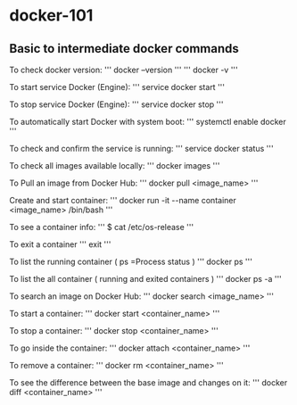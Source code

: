 # docker-101
## Basic to intermediate docker commands

To check docker version:
'''
docker –version 
'''
'''
docker -v
'''

To start service Docker (Engine):
'''
service docker start
'''

To stop service Docker (Engine):
'''
service docker stop 
'''

To automatically start Docker with system boot:
'''
systemctl enable docker
'''

To check and confirm the service is running:
'''
service docker status
'''

To check all images available locally:
'''
docker images
'''

To Pull an image from Docker Hub:
'''
docker pull <image_name>
'''

Create and start container:
'''
docker run -it --name container <image_name> /bin/bash 
'''

To see a container info:
'''
$ cat /etc/os-release
'''

To exit a container
'''
exit
'''

To list the running container ( ps =Process status )
'''
docker ps
'''

To list the all container ( running and exited containers )
'''
docker ps -a
'''

To search an image on Docker Hub:
'''
docker search <image_name>
'''

To start a container:
'''
docker start <container_name>
'''

To stop a container:
'''
docker stop <container_name>
'''

To go inside the container:
'''
docker attach <container_name>
'''

To remove a container:
'''
docker rm <container_name>
'''

To see the difference between the base image and changes on it:
'''
docker diff <container_name>
'''
